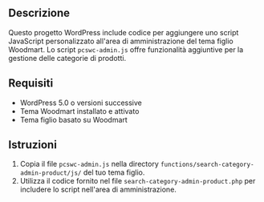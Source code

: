 ## Descrizione

Questo progetto WordPress include codice per aggiungere uno script JavaScript personalizzato all'area di amministrazione del tema figlio Woodmart. Lo script `pcswc-admin.js` offre funzionalità aggiuntive per la gestione delle categorie di prodotti.

## Requisiti

- WordPress 5.0 o versioni successive
- Tema Woodmart installato e attivato
- Tema figlio basato su Woodmart

## Istruzioni

1. Copia il file `pcswc-admin.js` nella directory `functions/search-category-admin-product/js/` del tuo tema figlio.
2. Utilizza il codice fornito nel file `search-category-admin-product.php` per includere lo script nell'area di amministrazione.
